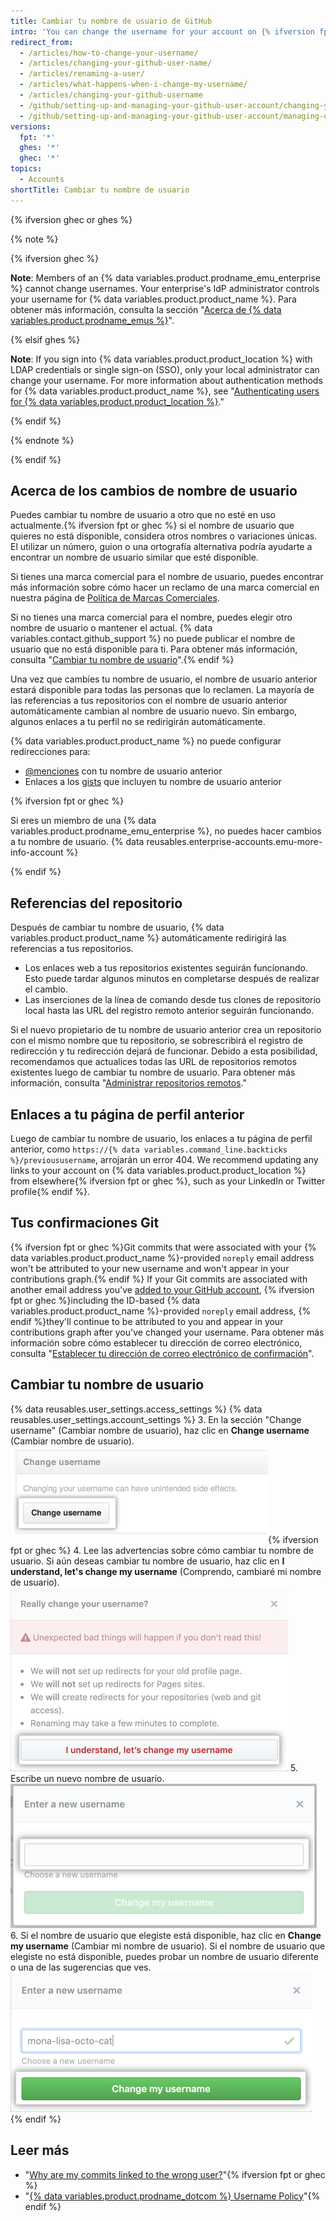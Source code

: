 ```yaml
---
title: Cambiar tu nombre de usuario de GitHub
intro: 'You can change the username for your account on {% ifversion fpt or ghec %}{% data variables.product.prodname_dotcom_the_website %}{% elsif ghes %}{% data variables.product.product_location %} if your instance uses built-in authentication{% endif %}.'
redirect_from:
  - /articles/how-to-change-your-username/
  - /articles/changing-your-github-user-name/
  - /articles/renaming-a-user/
  - /articles/what-happens-when-i-change-my-username/
  - /articles/changing-your-github-username
  - /github/setting-up-and-managing-your-github-user-account/changing-your-github-username
  - /github/setting-up-and-managing-your-github-user-account/managing-user-account-settings/changing-your-github-username
versions:
  fpt: '*'
  ghes: '*'
  ghec: '*'
topics:
  - Accounts
shortTitle: Cambiar tu nombre de usuario
---
```


{% ifversion ghec or ghes %}

{% note %}

{% ifversion ghec %}

**Note**: Members of an {% data variables.product.prodname_emu_enterprise %} cannot change usernames. Your enterprise's IdP administrator controls your username for {% data variables.product.product_name %}. Para obtener más información, consulta la sección "[Acerca de {% data variables.product.prodname_emus %}](/admin/authentication/managing-your-enterprise-users-with-your-identity-provider/about-enterprise-managed-users)".

{% elsif ghes %}

**Note**: If you sign into {% data variables.product.product_location %} with LDAP credentials or single sign-on (SSO), only your local administrator can change your username. For more information about authentication methods for {% data variables.product.product_name %}, see "[Authenticating users for {% data variables.product.product_location %}](/admin/authentication/authenticating-users-for-your-github-enterprise-server-instance)."

{% endif %}

{% endnote %}

{% endif %}

## Acerca de los cambios de nombre de usuario

Puedes cambiar tu nombre de usuario a otro que no esté en uso actualmente.{% ifversion fpt or ghec %} si el nombre de usuario que quieres no está disponible, considera otros nombres o variaciones únicas. El utilizar un número, guion o una ortografía alternativa podría ayudarte a encontrar un nombre de usuario similar que esté disponible.

Si tienes una marca comercial para el nombre de usuario, puedes encontrar más información sobre cómo hacer un reclamo de una marca comercial en nuestra página de [Política de Marcas Comerciales](/free-pro-team@latest/github/site-policy/github-trademark-policy).

Si no tienes una marca comercial para el nombre, puedes elegir otro nombre de usuario o mantener el actual. {% data variables.contact.github_support %} no puede publicar el nombre de usuario que no está disponible para ti. Para obtener más información, consulta "[Cambiar tu nombre de usuario](#changing-your-username)".{% endif %}

Una vez que cambies tu nombre de usuario, el nombre de usuario anterior estará disponible para todas las personas que lo reclamen. La mayoría de las referencias a tus repositorios con el nombre de usuario anterior automáticamente cambian al nombre de usuario nuevo. Sin embargo, algunos enlaces a tu perfil no se redirigirán automáticamente.

{% data variables.product.product_name %} no puede configurar redirecciones para:
- [@menciones](/articles/basic-writing-and-formatting-syntax/#mentioning-people-and-teams) con tu nombre de usuario anterior
- Enlaces a los [gists](/articles/creating-gists) que incluyen tu nombre de usuario anterior

{% ifversion fpt or ghec %}

Si eres un miembro de una {% data variables.product.prodname_emu_enterprise %}, no puedes hacer cambios a tu nombre de usuario. {% data reusables.enterprise-accounts.emu-more-info-account %}

{% endif %}

## Referencias del repositorio

Después de cambiar tu nombre de usuario, {% data variables.product.product_name %} automáticamente redirigirá las referencias a tus repositorios.
- Los enlaces web a tus repositorios existentes seguirán funcionando. Esto puede tardar algunos minutos en completarse después de realizar el cambio.
- Las inserciones de la línea de comando desde tus clones de repositorio local hasta las URL del registro remoto anterior seguirán funcionando.

Si el nuevo propietario de tu nombre de usuario anterior crea un repositorio con el mismo nombre que tu repositorio, se sobrescribirá el registro de redirección y tu redirección dejará de funcionar. Debido a esta posibilidad, recomendamos que actualices todas las URL de repositorios remotos existentes luego de cambiar tu nombre de usuario. Para obtener más información, consulta "[Administrar repositorios remotos](/github/getting-started-with-github/managing-remote-repositories)."

## Enlaces a tu página de perfil anterior

Luego de cambiar tu nombre de usuario, los enlaces a tu página de perfil anterior, como `https://{% data variables.command_line.backticks %}/previoususername`, arrojarán un error 404. We recommend updating any links to your account on {% data variables.product.product_location %} from elsewhere{% ifversion fpt or ghec %}, such as your LinkedIn or Twitter profile{% endif %}.

## Tus confirmaciones Git

{% ifversion fpt or ghec %}Git commits that were associated with your {% data variables.product.product_name %}-provided `noreply` email address won't be attributed to your new username and won't appear in your contributions graph.{% endif %} If your Git commits are associated with another email address you've [added to your GitHub account](/articles/adding-an-email-address-to-your-github-account), {% ifversion fpt or ghec %}including the ID-based {% data variables.product.product_name %}-provided `noreply` email address, {% endif %}they'll continue to be attributed to you and appear in your contributions graph after you've changed your username. Para obtener más información sobre cómo establecer tu dirección de correo electrónico, consulta "[Establecer tu dirección de correo electrónico de confirmación](/articles/setting-your-commit-email-address)".

## Cambiar tu nombre de usuario

{% data reusables.user_settings.access_settings %}
{% data reusables.user_settings.account_settings %}
3. En la sección "Change username" (Cambiar nombre de usuario), haz clic en **Change username** (Cambiar nombre de usuario). ![Change Username button](/assets/images/help/settings/settings-change-username.png){% ifversion fpt or ghec %}
4. Lee las advertencias sobre cómo cambiar tu nombre de usuario. Si aún deseas cambiar tu nombre de usuario, haz clic en **I understand, let's change my username** (Comprendo, cambiaré mi nombre de usuario). ![Cambiar botón Username warning (Advertencia de nombre de usuario)](/assets/images/help/settings/settings-change-username-warning-button.png)
5. Escribe un nuevo nombre de usuario. ![Campo New username (Nuevo nombre de usuario)](/assets/images/help/settings/settings-change-username-enter-new-username.png)
6. Si el nombre de usuario que elegiste está disponible, haz clic en **Change my username** (Cambiar mi nombre de usuario). Si el nombre de usuario que elegiste no está disponible, puedes probar un nombre de usuario diferente o una de las sugerencias que ves. ![Cambiar botón Username warning (Advertencia de nombre de usuario)](/assets/images/help/settings/settings-change-my-username-button.png)
{% endif %}

## Leer más

- "[Why are my commits linked to the wrong user?](/articles/why-are-my-commits-linked-to-the-wrong-user)"{% ifversion fpt or ghec %}
- "[{% data variables.product.prodname_dotcom %} Username Policy](/free-pro-team@latest/github/site-policy/github-username-policy)"{% endif %}
